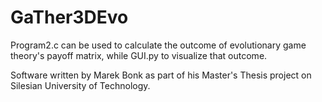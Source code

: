 # GaTher3DEvo

Program2.c can be used to calculate the outcome of evolutionary game theory's payoff matrix, while GUI.py to visualize that outcome.

Software written by Marek Bonk as part of his Master's Thesis project on Silesian University of Technology.
